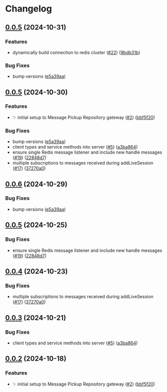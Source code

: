 # Changelog

## [0.0.5](https://github.com/2060-io/message-pickup-repository/compare/@2060.io/message-pickup-repository-server@v0.0.5...@2060.io/message-pickup-repository-server@v0.0.5) (2024-10-31)


### Features

* dynamically build connection to redis cluster ([#22](https://github.com/2060-io/message-pickup-repository/issues/22)) ([9bdb31b](https://github.com/2060-io/message-pickup-repository/commit/9bdb31b556feb4301d759b04182debde1c9b807e))


### Bug Fixes

* bump versions ([e5a39aa](https://github.com/2060-io/message-pickup-repository/commit/e5a39aae66abb33c313f51c8cdb796f5a914400a))

## [0.0.5](https://github.com/2060-io/message-pickup-repository/compare/@2060.io/message-pickup-repository-server-v0.0.6...@2060.io/message-pickup-repository-server@v0.0.5) (2024-10-30)


### Features

* :sparkles: initial setup to Message Pickup Repository gateway ([#2](https://github.com/2060-io/message-pickup-repository/issues/2)) ([bbf5f20](https://github.com/2060-io/message-pickup-repository/commit/bbf5f207ca63f95f1afe83e17523c23b39c6c841))


### Bug Fixes

* bump versions ([e5a39aa](https://github.com/2060-io/message-pickup-repository/commit/e5a39aae66abb33c313f51c8cdb796f5a914400a))
* client types and service methods into server ([#5](https://github.com/2060-io/message-pickup-repository/issues/5)) ([a3ba864](https://github.com/2060-io/message-pickup-repository/commit/a3ba864c9e1e22d29890722459443ad7d78330b9))
* ensure single Redis message listener and include new handle messages ([#19](https://github.com/2060-io/message-pickup-repository/issues/19)) ([22848d7](https://github.com/2060-io/message-pickup-repository/commit/22848d7df5a5b8c02055a12b6fda5d299b26ad28))
* multiple subscriptions to messages received during addLiveSession  ([#17](https://github.com/2060-io/message-pickup-repository/issues/17)) ([37270a0](https://github.com/2060-io/message-pickup-repository/commit/37270a0b21ead05e5c2e2285d001bc8d030c26d4))

## [0.0.6](https://github.com/2060-io/message-pickup-repository/compare/@2060.io/message-pickup-repository-server@v0.0.5...@2060.io/message-pickup-repository-server@v0.0.5) (2024-10-29)


### Bug Fixes

* bump versions ([e5a39aa](https://github.com/2060-io/message-pickup-repository/commit/e5a39aae66abb33c313f51c8cdb796f5a914400a))

## [0.0.5](https://github.com/2060-io/message-pickup-repository/compare/@2060.io/message-pickup-repository-server@v0.0.4...@2060.io/message-pickup-repository-server@v0.0.5) (2024-10-25)


### Bug Fixes

* ensure single Redis message listener and include new handle messages ([#19](https://github.com/2060-io/message-pickup-repository/issues/19)) ([22848d7](https://github.com/2060-io/message-pickup-repository/commit/22848d7df5a5b8c02055a12b6fda5d299b26ad28))

## [0.0.4](https://github.com/2060-io/message-pickup-repository/compare/@2060.io/message-pickup-repository-server@v0.0.3...@2060.io/message-pickup-repository-server@v0.0.4) (2024-10-23)

### Bug Fixes

- multiple subscriptions to messages received during addLiveSession ([#17](https://github.com/2060-io/message-pickup-repository/issues/17)) ([37270a0](https://github.com/2060-io/message-pickup-repository/commit/37270a0b21ead05e5c2e2285d001bc8d030c26d4))

## [0.0.3](https://github.com/2060-io/message-pickup-repository/compare/@2060.io/message-pickup-repository-server@v0.0.2...@2060.io/message-pickup-repository-server@v0.0.3) (2024-10-21)

### Bug Fixes

- client types and service methods into server ([#5](https://github.com/2060-io/message-pickup-repository/issues/5)) ([a3ba864](https://github.com/2060-io/message-pickup-repository/commit/a3ba864c9e1e22d29890722459443ad7d78330b9))

## [0.0.2](https://github.com/2060-io/message-pickup-repository/compare/@2060.io/message-pickup-repository-server-v0.0.1...@2060.io/message-pickup-repository-server@v0.0.2) (2024-10-18)

### Features

- :sparkles: initial setup to Message Pickup Repository gateway ([#2](https://github.com/2060-io/message-pickup-repository/issues/2)) ([bbf5f20](https://github.com/2060-io/message-pickup-repository/commit/bbf5f207ca63f95f1afe83e17523c23b39c6c841))
